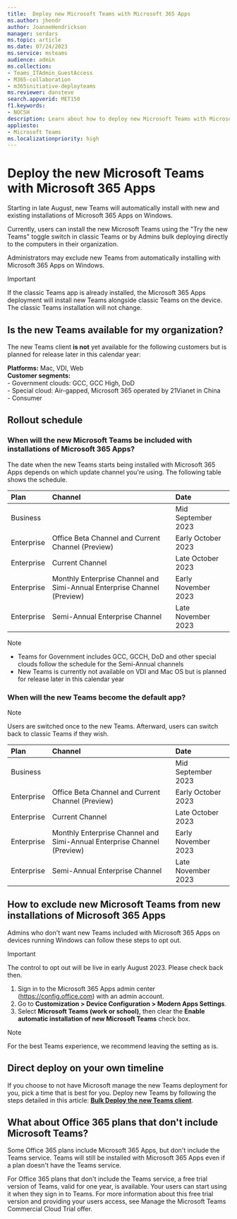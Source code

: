 ```yaml
---
title:  Deploy new Microsoft Teams with Microsoft 365 Apps
ms.author: jhendr
author: JoanneHendrickson
manager: serdars
ms.topic: article
ms.date: 07/24/2023
ms.service: msteams
audience: admin
ms.collection: 
- Teams_ITAdmin_GuestAccess
- M365-collaboration
- m365initiative-deployteams
ms.reviewer: dansteve
search.appverid: MET150
f1.keywords:
- NOCSH
description: Learn about how to deploy new Microsoft Teams with Microsoft 365 Apps.
appliesto: 
- Microsoft Teams
ms.localizationpriority: high
---
```

# Deploy the new Microsoft Teams with Microsoft 365 Apps

Starting in late August, new Teams will automatically install with new and existing installations of Microsoft 365 Apps on Windows.

Currently, users can install the new Microsoft Teams using the "Try the new Teams" toggle switch in classic Teams or by Admins bulk deploying directly to the computers in their organization.

Administrators may exclude new Teams from automatically installing with Microsoft 365 Apps on Windows.

>[!Important]
>If the classic Teams app is already installed, the Microsoft 365 Apps deployment will install new Teams alongside classic Teams on the device. The classic Teams installation will not change.

## Is the new Teams available for my organization?

The new Teams client **is not** yet available for the following customers but is planned for release later in this calendar year:

**Platforms:**  Mac, VDI, Web</br>
**Customer segments:**  </br>- Government clouds: GCC, GCC High, DoD</br>- Special cloud: Air-gapped, Microsoft 365 operated by 21Vianet in China </br>- Consumer


## Rollout schedule 

### When will the new Microsoft Teams be included with installations of Microsoft 365 Apps?

The date when the new Teams starts being installed with Microsoft 365 Apps depends on which update channel you're using. The following table shows the schedule.

|Plan|Channel|Date|
|:-----|:-----|:-----|
|Business||Mid September 2023|
|Enterprise|Office Beta Channel and Current Channel (Preview)|Early October 2023|
|Enterprise|Current Channel|Late October 2023|
|Enterprise|Monthly Enterprise Channel and Simi-Annual Enterprise Channel (Preview)|Early November 2023|Semi-Annual Enterprise Channel (Preview)|August 2023|
|Enterprise|Semi-Annual Enterprise Channel|Late November 2023|


>[!Note]
>- Teams for Government includes GCC, GCCH, DoD and other special clouds follow the schedule for the Semi-Annual channels
>- New Teams is currently not available on VDI and Mac OS but is planned for release later in this calendar year

### When will the new Teams become the default app?

>[!Note]
>Users are switched once to the new Teams. Afterward, users can switch back to classic Teams if they wish.

|Plan|Channel|Date|
|:-----|:-----|:-----|
|Business||Mid September 2023|
|Enterprise|Office Beta Channel and Current Channel (Preview)|Early October 2023|
|Enterprise|Current Channel|Late October 2023|
|Enterprise|Monthly Enterprise Channel and Simi-Annual Enterprise Channel (Preview)|Early November 2023|Semi-Annual Enterprise Channel (Preview)|August 2023|
|Enterprise|Semi-Annual Enterprise Channel|Late November 2023|

## How to exclude new Microsoft Teams from new installations of Microsoft 365 Apps 

Admins who don't want new Teams included with Microsoft 365 Apps on devices running Windows can follow these steps to opt out. 

>[!Important]
>The control to opt out will be live in early August 2023. Please check back then.

1. Sign in to the Microsoft 365 Apps admin center (https://config.office.com) with an admin account. 
2. Go to **Customization > Device Configuration > Modern Apps Settings**. 
3. Select **Microsoft Teams (work or school)**,  then clear the **Enable automatic installation of new Microsoft Teams** check box. 

>[!Note]
>For the best Teams experience, we recommend leaving the setting as is. 

## Direct deploy on your own timeline

If you choose to not have Microsoft manage the new Teams deployment for you, pick a  time that is best for you. Deploy new Teams by following the steps detailed in this article: [**Bulk Deploy the new Teams client**](new-teams-bulk-install-client.md).


## What about Office 365 plans that don't include Microsoft Teams? 
 
Some Office 365 plans include Microsoft 365 Apps, but don't include the Teams service. Teams will still be installed with Microsoft 365 Apps even if a plan doesn't have the Teams service. 

For Office 365 plans that don't include the Teams service, a free trial version of Teams, valid for one year, is available. Your users can start using it when they sign in to Teams. For more information about this free trial version and providing your users access, see Manage the Microsoft Teams Commercial Cloud Trial offer. 